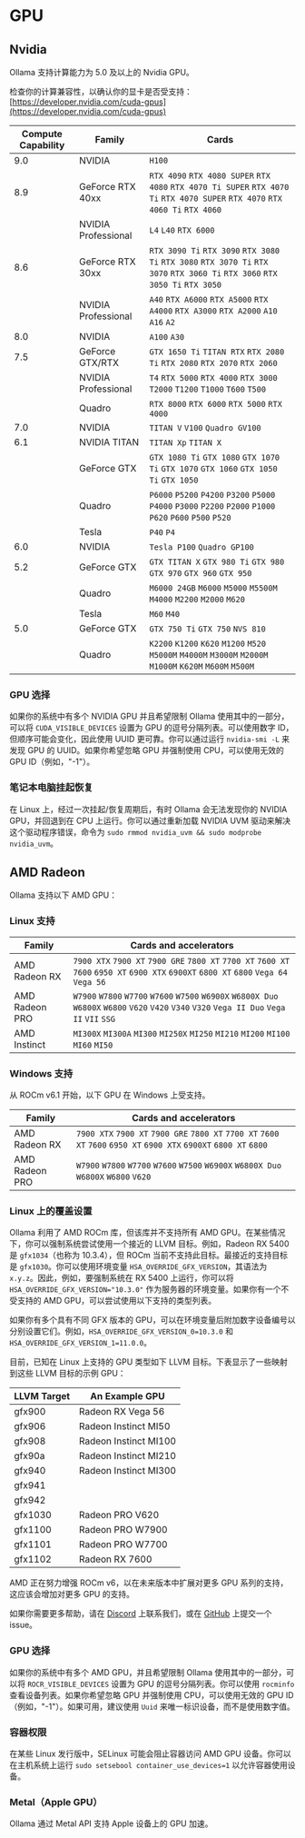 # GPU
## Nvidia
Ollama 支持计算能力为 5.0 及以上的 Nvidia GPU。

检查你的计算兼容性，以确认你的显卡是否受支持：
[https://developer.nvidia.com/cuda-gpus](https://developer.nvidia.com/cuda-gpus)


| Compute Capability | Family              | Cards                                                                                                       |
| ------------------ | ------------------- | ----------------------------------------------------------------------------------------------------------- |
| 9.0                | NVIDIA              | `H100`                                                                                                      |
| 8.9                | GeForce RTX 40xx    | `RTX 4090` `RTX 4080 SUPER` `RTX 4080` `RTX 4070 Ti SUPER` `RTX 4070 Ti` `RTX 4070 SUPER` `RTX 4070` `RTX 4060 Ti` `RTX 4060`  |
|                    | NVIDIA Professional | `L4` `L40` `RTX 6000`                                                                                       |
| 8.6                | GeForce RTX 30xx    | `RTX 3090 Ti` `RTX 3090` `RTX 3080 Ti` `RTX 3080` `RTX 3070 Ti` `RTX 3070` `RTX 3060 Ti` `RTX 3060` `RTX 3050 Ti` `RTX 3050`   |
|                    | NVIDIA Professional | `A40` `RTX A6000` `RTX A5000` `RTX A4000` `RTX A3000` `RTX A2000` `A10` `A16` `A2`                          |
| 8.0                | NVIDIA              | `A100` `A30`                                                                                                |
| 7.5                | GeForce GTX/RTX     | `GTX 1650 Ti` `TITAN RTX` `RTX 2080 Ti` `RTX 2080` `RTX 2070` `RTX 2060`                                    |
|                    | NVIDIA Professional | `T4` `RTX 5000` `RTX 4000` `RTX 3000` `T2000` `T1200` `T1000` `T600` `T500`                                 |
|                    | Quadro              | `RTX 8000` `RTX 6000` `RTX 5000` `RTX 4000`                                                                 |
| 7.0                | NVIDIA              | `TITAN V` `V100` `Quadro GV100`                                                                             |
| 6.1                | NVIDIA TITAN        | `TITAN Xp` `TITAN X`                                                                                        |
|                    | GeForce GTX         | `GTX 1080 Ti` `GTX 1080` `GTX 1070 Ti` `GTX 1070` `GTX 1060` `GTX 1050 Ti` `GTX 1050`                       |
|                    | Quadro              | `P6000` `P5200` `P4200` `P3200` `P5000` `P4000` `P3000` `P2200` `P2000` `P1000` `P620` `P600` `P500` `P520` |
|                    | Tesla               | `P40` `P4`                                                                                                  |
| 6.0                | NVIDIA              | `Tesla P100` `Quadro GP100`                                                                                 |
| 5.2                | GeForce GTX         | `GTX TITAN X` `GTX 980 Ti` `GTX 980` `GTX 970` `GTX 960` `GTX 950`                                          |
|                    | Quadro              | `M6000 24GB` `M6000` `M5000` `M5500M` `M4000` `M2200` `M2000` `M620`                                        |
|                    | Tesla               | `M60` `M40`                                                                                                 |
| 5.0                | GeForce GTX         | `GTX 750 Ti` `GTX 750` `NVS 810`                                                                            |
|                    | Quadro              | `K2200` `K1200` `K620` `M1200` `M520` `M5000M` `M4000M` `M3000M` `M2000M` `M1000M` `K620M` `M600M` `M500M`  |


### GPU 选择

如果你的系统中有多个 NVIDIA GPU 并且希望限制 Ollama 使用其中的一部分，可以将 `CUDA_VISIBLE_DEVICES` 设置为 GPU 的逗号分隔列表。可以使用数字 ID，但顺序可能会变化，因此使用 UUID 更可靠。你可以通过运行 `nvidia-smi -L` 来发现 GPU 的 UUID。如果你希望忽略 GPU 并强制使用 CPU，可以使用无效的 GPU ID（例如，"-1"）。

### 笔记本电脑挂起恢复

在 Linux 上，经过一次挂起/恢复周期后，有时 Ollama 会无法发现你的 NVIDIA GPU，并回退到在 CPU 上运行。你可以通过重新加载 NVIDIA UVM 驱动来解决这个驱动程序错误，命令为 `sudo rmmod nvidia_uvm && sudo modprobe nvidia_uvm`。

## AMD Radeon
Ollama 支持以下 AMD GPU：

### Linux 支持


| Family         | Cards and accelerators                                                                                                               |
| -------------- | ---------------------------------------------------------------------------------------------------------------------------------------------- |
| AMD Radeon RX  | `7900 XTX` `7900 XT` `7900 GRE` `7800 XT` `7700 XT` `7600 XT` `7600` `6950 XT` `6900 XTX` `6900XT` `6800 XT` `6800` `Vega 64` `Vega 56`    |
| AMD Radeon PRO | `W7900` `W7800` `W7700` `W7600` `W7500` `W6900X` `W6800X Duo` `W6800X` `W6800` `V620` `V420` `V340` `V320` `Vega II Duo` `Vega II` `VII` `SSG` |
| AMD Instinct   | `MI300X` `MI300A` `MI300` `MI250X` `MI250` `MI210` `MI200` `MI100` `MI60` `MI50`                                                               |


### Windows 支持
从 ROCm v6.1 开始，以下 GPU 在 Windows 上受支持。


| Family         | Cards and accelerators                                                                                                               |
| -------------- | ---------------------------------------------------------------------------------------------------------------------------------------------- |
| AMD Radeon RX  | `7900 XTX` `7900 XT` `7900 GRE` `7800 XT` `7700 XT` `7600 XT` `7600` `6950 XT` `6900 XTX` `6900XT` `6800 XT` `6800`    |
| AMD Radeon PRO | `W7900` `W7800` `W7700` `W7600` `W7500` `W6900X` `W6800X Duo` `W6800X` `W6800` `V620` |


### Linux 上的覆盖设置
Ollama 利用了 AMD ROCm 库，但该库并不支持所有 AMD GPU。在某些情况下，你可以强制系统尝试使用一个接近的 LLVM 目标。例如，Radeon RX 5400 是 `gfx1034`（也称为 10.3.4），但 ROCm 当前不支持此目标。最接近的支持目标是 `gfx1030`。你可以使用环境变量 `HSA_OVERRIDE_GFX_VERSION`，其语法为 `x.y.z`。因此，例如，要强制系统在 RX 5400 上运行，你可以将 `HSA_OVERRIDE_GFX_VERSION="10.3.0"` 作为服务器的环境变量。如果你有一个不受支持的 AMD GPU，可以尝试使用以下支持的类型列表。

如果你有多个具有不同 GFX 版本的 GPU，可以在环境变量后附加数字设备编号以分别设置它们。例如，`HSA_OVERRIDE_GFX_VERSION_0=10.3.0` 和 `HSA_OVERRIDE_GFX_VERSION_1=11.0.0`。

目前，已知在 Linux 上支持的 GPU 类型如下 LLVM 目标。下表显示了一些映射到这些 LLVM 目标的示例 GPU：


| **LLVM Target** | **An Example GPU** |
|-----------------|---------------------|
| gfx900 | Radeon RX Vega 56 |
| gfx906 | Radeon Instinct MI50 |
| gfx908 | Radeon Instinct MI100 |
| gfx90a | Radeon Instinct MI210 |
| gfx940 | Radeon Instinct MI300 |
| gfx941 | |
| gfx942 | |
| gfx1030 | Radeon PRO V620 |
| gfx1100 | Radeon PRO W7900 |
| gfx1101 | Radeon PRO W7700 |
| gfx1102 | Radeon RX 7600 |


AMD 正在努力增强 ROCm v6，以在未来版本中扩展对更多 GPU 系列的支持，这应该会增加对更多 GPU 的支持。

如果你需要更多帮助，请在 [Discord](https://discord.gg/ollama) 上联系我们，或在 [GitHub](https://github.com/ollama/ollama/issues) 上提交一个 issue。

### GPU 选择

如果你的系统中有多个 AMD GPU，并且希望限制 Ollama 使用其中的一部分，可以将 `ROCR_VISIBLE_DEVICES` 设置为 GPU 的逗号分隔列表。你可以使用 `rocminfo` 查看设备列表。如果你希望忽略 GPU 并强制使用 CPU，可以使用无效的 GPU ID（例如，"-1"）。如果可用，建议使用 `Uuid` 来唯一标识设备，而不是使用数字值。

### 容器权限

在某些 Linux 发行版中，SELinux 可能会阻止容器访问 AMD GPU 设备。你可以在主机系统上运行 `sudo setsebool container_use_devices=1` 以允许容器使用设备。

### Metal（Apple GPU）
Ollama 通过 Metal API 支持 Apple 设备上的 GPU 加速。